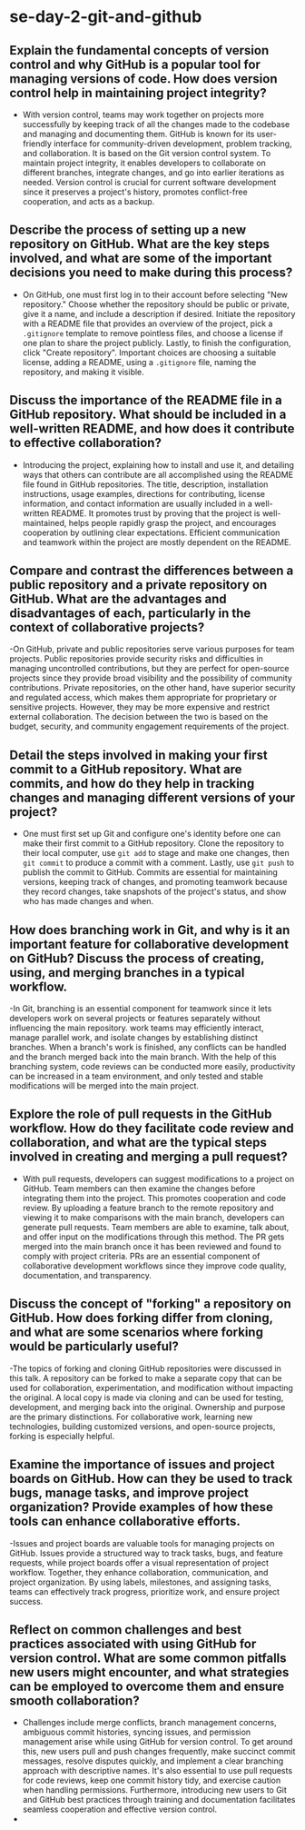 # se-day-2-git-and-github
## Explain the fundamental concepts of version control and why GitHub is a popular tool for managing versions of code. How does version control help in maintaining project integrity?
- With version control, teams may work together on projects more successfully by keeping track of all the changes made to the codebase and managing and documenting them. GitHub is known for its user-friendly interface for community-driven development, problem tracking, and collaboration. It is based on the Git version control system. To maintain project integrity, it enables developers to collaborate on different branches, integrate changes, and go into earlier iterations as needed. Version control is crucial for current software development since it preserves a project's history, promotes conflict-free cooperation, and acts as a backup.
## Describe the process of setting up a new repository on GitHub. What are the key steps involved, and what are some of the important decisions you need to make during this process?
- On GitHub, one must first log in to their account before selecting "New repository." Choose whether the repository should be public or private, give it a name, and include a description if desired. Initiate the repository with a README file that provides an overview of the project, pick a `.gitignore` template to remove pointless files, and choose a license if one plan to share the project publicly. Lastly, to finish the configuration, click "Create repository". Important choices are choosing a suitable license, adding a README, using a `.gitignore` file, naming the repository, and making it visible.
## Discuss the importance of the README file in a GitHub repository. What should be included in a well-written README, and how does it contribute to effective collaboration?
- Introducing the project, explaining how to install and use it, and detailing ways that others can contribute are all accomplished using the README file found in GitHub repositories. The title, description, installation instructions, usage examples, directions for contributing, license information, and contact information are usually included in a well-written README. It promotes trust by proving that the project is well-maintained, helps people rapidly grasp the project, and encourages cooperation by outlining clear expectations. Efficient communication and teamwork within the project are mostly dependent on the README.
## Compare and contrast the differences between a public repository and a private repository on GitHub. What are the advantages and disadvantages of each, particularly in the context of collaborative projects?
-On GitHub, private and public repositories serve various purposes for team projects. Public repositories provide security risks and difficulties in managing uncontrolled contributions, but they are perfect for open-source projects since they provide broad visibility and the possibility of community contributions. Private repositories, on the other hand, have superior security and regulated access, which makes them appropriate for proprietary or sensitive projects. However, they may be more expensive and restrict external collaboration. The decision between the two is based on the budget, security, and community engagement requirements of the project. 
## Detail the steps involved in making your first commit to a GitHub repository. What are commits, and how do they help in tracking changes and managing different versions of your project?
- One must first set up Git and configure one's identity before one can make their first commit to a GitHub repository. Clone the repository to their local computer, use `git add` to stage and make one changes, then `git commit` to produce a commit with a comment. Lastly, use `git push` to publish the commit to GitHub. Commits are essential for maintaining versions, keeping track of changes, and promoting teamwork because they record changes, take snapshots of the project's status, and show who has made changes and when.
## How does branching work in Git, and why is it an important feature for collaborative development on GitHub? Discuss the process of creating, using, and merging branches in a typical workflow.
-In Git, branching is an essential component for teamwork since it lets developers work on several projects or features separately without influencing the main repository. work teams may efficiently interact, manage parallel work, and isolate changes by establishing distinct branches. When a branch's work is finished, any conflicts can be handled and the branch merged back into the main branch. With the help of this branching system, code reviews can be conducted more easily, productivity can be increased in a team environment, and only tested and stable modifications will be merged into the main project.
## Explore the role of pull requests in the GitHub workflow. How do they facilitate code review and collaboration, and what are the typical steps involved in creating and merging a pull request?
- With pull requests, developers can suggest modifications to a project on GitHub. Team members can then examine the changes before integrating them into the project. This promotes cooperation and code review. By uploading a feature branch to the remote repository and viewing it to make comparisons with the main branch, developers can generate pull requests. Team members are able to examine, talk about, and offer input on the modifications through this method. The PR gets merged into the main branch once it has been reviewed and found to comply with project criteria. PRs are an essential component of collaborative development workflows since they improve code quality, documentation, and transparency.
## Discuss the concept of "forking" a repository on GitHub. How does forking differ from cloning, and what are some scenarios where forking would be particularly useful?
-The topics of forking and cloning GitHub repositories were discussed in this talk. A repository can be forked to make a separate copy that can be used for collaboration, experimentation, and modification without impacting the original. A local copy is made via cloning and can be used for testing, development, and merging back into the original. Ownership and purpose are the primary distinctions. For collaborative work, learning new technologies, building customized versions, and open-source projects, forking is especially helpful.
## Examine the importance of issues and project boards on GitHub. How can they be used to track bugs, manage tasks, and improve project organization? Provide examples of how these tools can enhance collaborative efforts.
-Issues and project boards are valuable tools for managing projects on GitHub. Issues provide a structured way to track tasks, bugs, and feature requests, while project boards offer a visual representation of project workflow. Together, they enhance collaboration, communication, and project organization. By using labels, milestones, and assigning tasks, teams can effectively track progress, prioritize work, and ensure project success.
## Reflect on common challenges and best practices associated with using GitHub for version control. What are some common pitfalls new users might encounter, and what strategies can be employed to overcome them and ensure smooth collaboration?
- Challenges include merge conflicts, branch management concerns, ambiguous commit histories, syncing issues, and permission management arise while using GitHub for version control. To get around this, new users pull and push changes frequently, make succinct commit messages, resolve disputes quickly, and implement a clear branching approach with descriptive names. It's also essential to use pull requests for code reviews, keep one commit history tidy, and exercise caution when handling permissions. Furthermore, introducing new users to Git and GitHub best practices through training and documentation facilitates seamless cooperation and effective version control.
-  
